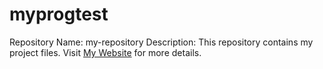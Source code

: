 # myprogtest
Repository Name: my-repository Description: This repository contains my project files. Visit [My Website](https://indianbloghelp.com) for more details.
